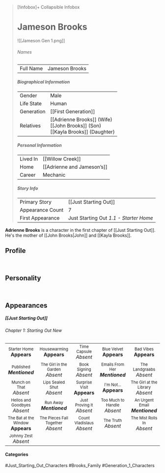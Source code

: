 > [!infobox]+ Collapsible Infobox
> # Jameson Brooks
> ![[Jameson Gen 1.png]] 
> ###### Names 
> |  |  | 
> | ---- | ---- | 
> | Full Name | Jameson Brooks | 
>
> ##### Biographical Information
> |  |  | 
> | ---- | ---- | 
> | Gender | Male | 
> | Life State | Human |
> | Generation | [[First Generation]] |
> | Relatives | [[Adrienne Brooks]] (Wife)<br>[[John Brooks]] (Son)<br>[[Kayla Brooks]] (Daughter)
> 
> ##### Personal Information
> |  |  | 
> | ---- | ---- | 
> | Lived In |[[Willow Creek]]| 
> | Home |[[Adrienne and Jameson’s]]| 
> | Career | Mechanic | 
> 
> ##### Story Info
> |  |  | 
> | ---- | ---- | 
> | Primary Story | [[Just Starting Out]] | 
> | Appearance Count | 7 | 
> | First Appearance | Just Starting Out *1.1 - Starter Home*

**Adrienne Brooks** is a character in the first chapter of [[Just Starting Out]]. He's the mother of [[John Brooks|John]] and [[Kayla Brooks]].

## Profile

<br style="clear:both; margin: 0; padding: 0" />

## Personality

<br style="clear:both; margin: 0; padding: 0" />

## Appearances
##### [[Just Starting Out]]
###### Chapter 1: Starting Out New
|                                                                       |                                                                         |                                                                     |                                                                        |                                                                          |
| --------------------------------------------------------------------- | ----------------------------------------------------------------------- | ------------------------------------------------------------------- | ---------------------------------------------------------------------- | ------------------------------------------------------------------------ |
| <center><font size=2>Starter Home<br><font size=3>**Appears** | <center><font size=2>Housewarming<br><font size=3>**Appears** | <center><font size=2>Time Capsule<br><font size=3>*Absent* | <center><font size=2>Blue Velvet<br><font size=3>**Appears** | <center><font size=2>Bad Vibes<br><font size=3>**Appears**|
| <center><font size=2>Published<br><font size=3>***Mentioned*** | <center><font size=2>The Girl in the Garden<br><font size=3>*Absent* | <center><font size=2>Book Signing<br><font size=3>*Absent* | <center><font size=2>Emails From Her<br><font size=3>***Mentioned*** | <center><font size=2>The Landgraabs<br><font size=3>*Absent* |
| <center><font size=2>Munch on That<br><font size=3>*Absent* | <center><font size=2>Lips Sealed Shut<br><font size=3>*Absent* | <center><font size=2>Surprise Visit<br><font size=3>**Appears** | <center><font size=2>I'm Not...<br><font size=3>**Appears** | <center><font size=2>The Girl at the Library<br><font size=3>*Absent* |
| <center><font size=2>Hellos and Goodbyes<br><font size=3>*Absent* | <center><font size=2>Run Away<br><font size=3>***Mentioned*** | <center><font size=2>Just Proving It<br><font size=3>*Absent* | <center><font size=2>Too Much to Handle<br><font size=3>*Absent* | <center><font size=2>An Urgent Email<br><font size=3>***Mentioned*** |
| <center><font size=2>The Bat at the Window<br><font size=3>**Appears**| <center><font size=2>The Pieces Fall Together<br><font size=3>*Absent* | <center><font size=2>Count Vladislaus<br><font size=3>*Absent* | <center><font size=2>The Truth<br><font size=3>*Absent*| <center><font size=2>The Mist Rolls In<br><font size=3>*Absent* |
| <center><font size=2>Johnny Zest<br><font size=3>*Absent* |

#### Categories
#Just_Starting_Out_Characters #Brooks_Family #Generation_1_Characters